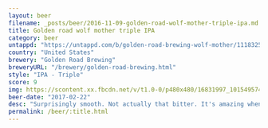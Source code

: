 ```yaml
---
layout: beer
filename: _posts/beer/2016-11-09-golden-road-wolf-mother-triple-ipa.md
title: Golden road wolf mother triple IPA
category: beer
untappd: "https://untappd.com/b/golden-road-brewing-wolf-mother/1118325"
country: "United States"
brewery: "Golden Road Brewing"
breweryURL: "/brewery/golden-road-brewing.html"
style: "IPA - Triple"
score: 9
img: https://scontent.xx.fbcdn.net/v/t1.0-0/p480x480/16831997_10154957442543745_3868732408476457752_n.jpg?oh=3a254bfe401e78bb9288ae393b0a033c&oe=59317648
beer-date: "2017-02-22"
desc: "Surprisingly smooth. Not actually that bitter. It's amazing when you can knock off this amount of booze and still feel like it's a fresh beer"
permalink: /beer/:title.html
---
```

